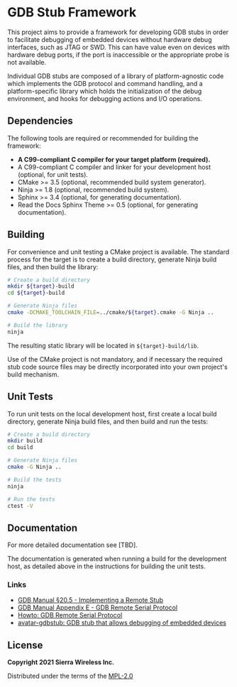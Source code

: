 # GDB Stub Framework

This project aims to provide a framework for developing GDB stubs in order to facilitate debugging
of embedded devices without hardware debug interfaces, such as JTAG or SWD.  This can have value
even on devices with hardware debug ports, if the port is inaccessible or the appropriate probe is
not available.

Individual GDB stubs are composed of a library of platform-agnostic code which implements the GDB
protocol and command handling, and a platform-specific library which holds the initialization of the
debug environment, and hooks for debugging actions and I/O operations.

## Dependencies

The following tools are required or recommended for building the framework:

 * **A C99-compliant C compiler for your target platform (required).**
 * A C99-compliant C compiler and linker for your development host (optional, for unit tests).
 * CMake >= 3.5 (optional, recommended build system generator).
 * Ninja >= 1.8 (optional, recommended build system).
 * Sphinx >= 3.4 (optional, for generating documentation).
 * Read the Docs Sphinx Theme >= 0.5 (optional, for generating documentation).

## Building

For convenience and unit testing a CMake project is available.  The standard
process for the target is to create a build directory, generate Ninja build files, and then build
the library:

```bash
# Create a build directory
mkdir ${target}-build
cd ${target}-build

# Generate Ninja files
cmake -DCMAKE_TOOLCHAIN_FILE=../cmake/${target}.cmake -G Ninja ..

# Build the library
ninja
```
The resulting static library will be located in `${target}-build/lib`.

Use of the CMake project is not mandatory, and if necessary the required stub code source files may
be directly incorporated into your own project's build mechanism.

## Unit Tests

To run unit tests on the local development host, first create a local build directory, generate
Ninja build files, and then build and run the tests:

```bash
# Create a build directory
mkdir build
cd build

# Generate Ninja files
cmake -G Ninja ..

# Build the tests
ninja

# Run the tests
ctest -V
```

## Documentation

For more detailed documentation see [TBD].

The documentation is generated when running a build for the development host, as detailed above in
the instructions for building the unit tests.

### Links

 * [GDB Manual §20.5 - Implementing a Remote Stub](https://sourceware.org/gdb/onlinedocs/gdb/Remote-Stub.html)
 * [GDB Manual Appendix E - GDB Remote Serial Protocol](https://sourceware.org/gdb/onlinedocs/gdb/Remote-Protocol.html)
 * [Howto: GDB Remote Serial Protocol](https://www.embecosm.com/appnotes/ean4/embecosm-howto-rsp-server-ean4-issue-2.html)
 * [avatar-gdbstub: GDB stub that allows debugging of embedded devices](https://github.com/avatarone/avatar-gdbstub)

## License

**Copyright 2021 Sierra Wireless Inc.**

Distributed under the terms of the [MPL-2.0](./LICENSE.txt)

